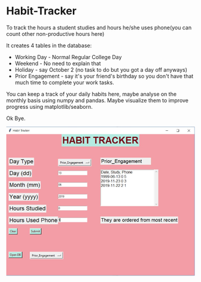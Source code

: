 # Habit-Tracker

To track the hours a student studies and hours he/she uses phone(you can count other non-productive hours here) <br>

It creates 4 tables in the database:<br>
- Working Day - Normal Regular College Day
- Weekend - No need to explain that
- Holiday - say October 2 (no task to do but you got a day off anyways)
- Prior Engagement - say it's your friend's birthday so you don't have that much time to complete your work tasks. 

You can keep a track of your daily habits here, maybe analyse on the monthly basis using numpy and pandas. Maybe visualize them to improve  progress using matplotlib/seaborn. <br>

Ok Bye. <br>

![alt text](https://github.com/onesheka/Habit-Tracker/blob/master/ht.JPG)


